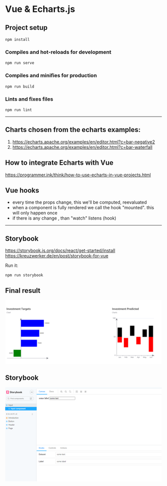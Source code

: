 # Vue & Echarts.js

## Project setup
```
npm install
```

### Compiles and hot-reloads for development
```
npm run serve
```

### Compiles and minifies for production
```
npm run build
```

### Lints and fixes files
```
npm run lint
```
*** 


## Charts chosen from the echarts examples:
1. https://echarts.apache.org/examples/en/editor.html?c=bar-negative2
2. https://echarts.apache.org/examples/en/editor.html?c=bar-waterfall


## How to integrate Echarts with Vue
https://programmer.ink/think/how-to-use-echarts-in-vue-projects.html



## Vue hooks
- every time the props change, this we'll be computed, reevaluated
- when a component is fully rendered we call the hook "mounted". this will only happen once
- if there is any change , than "watch" listens (hook)

***


## Storybook
https://storybook.js.org/docs/react/get-started/install
https://kreuzwerker.de/en/post/storybook-for-vue

Run it: 
```
npm run storybook
```


## Final result

![Charts](charts.png)

## Storybook

![Storybook](storybook.png)